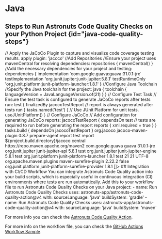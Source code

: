 # Java

## Steps to Run Astronuts Code Quality Checks on your Python Project {id="java-code-quality-steps"}

<tabs>
    <tab id="gradle" title="gradle">
        <code-block lang="groovy">
            // Apply the JaCoCo Plugin to capture and visualize code coverage testing results.
            apply plugin: 'jacoco'
            //Add Repositories
            //Ensure your project uses mavenCentral for resolving dependencies:
            repositories {
                mavenCentral()
            }
            //Add the necessary dependencies for your project and testing:
            dependencies {
                implementation 'com.google.guava:guava:31.0.1-jre'
                testImplementation 'org.junit.jupiter:junit-jupiter:5.8.1'
                testRuntimeOnly 'org.junit.platform:junit-platform-launcher:1.8.1'
            }
            //Configure Java Toolchain
            //Specify the Java toolchain for the project:
            java {
                toolchain {
                    languageVersion = JavaLanguageVersion.of(21)
                }
            }
            // Configure Test Task
            // Ensure the test task is configured to generate JaCoCo reports after tests run:
            test {
                finalizedBy jacocoTestReport // report is always generated after tests run
            }
            tasks.named('test') {
                // Use JUnit Platform for unit tests.
                useJUnitPlatform()
            }
            // Configure JaCoCo
            // Add configuration for generating JaCoCo reports:
            jacocoTestReport {
                dependsOn test // tests are required to run before generating the report
                reports {
                    xml.required = true
                }
            }
            tasks.build {
                dependsOn jacocoTestReport
            }
        </code-block>
    </tab>
    <tab id="maven" title="maven">
        <code-block lang="xml">
        <![CDATA[
            <!-- Step-by-Step Guide to Configure JaCoCo in a Maven Project -->
            <!-- 1. Add the JaCoCo Plugin -->
            <!--To capture and visualize code coverage testing results, you need to include the JaCoCo plugin in your Maven `pom.xml`. -->
            <plugin>
                <groupId>org.jacoco</groupId>
                <artifactId>jacoco-maven-plugin</artifactId>
                <version>0.8.7</version>
                <executions>
                    <!-- Prepare the JaCoCo agent before tests run -->
                    <execution>
                        <goals>
                            <goal>prepare-agent</goal>
                        </goals>
                    </execution>
                    <!-- Generate JaCoCo report after tests run -->
                    <execution>
                        <id>report</id>
                        <phase>test</phase>
                        <goals>
                            <goal>report</goal>
                        </goals>
                    </execution>
                </executions>
                <configuration>
                    <outputDirectory>${project.build.directory}/jacoco</outputDirectory>
                </configuration>
            </plugin>
            <!-- 2. Add Repositories -->
            <!-- Ensure your project uses Maven Central for resolving dependencies by adding the following repository configuration: -->
            <repositories>
                <repository>
                    <id>central</id>
                    <url>https://repo.maven.apache.org/maven2</url>
                </repository>
            </repositories>
            <!--3. Add Necessary Dependencies -->
            <!-- Include the necessary dependencies for your project and testing: -->
            <dependencies>
                <!-- Project dependency -->
                <dependency>
                    <groupId>com.google.guava</groupId>
                    <artifactId>guava</artifactId>
                    <version>31.0.1-jre</version>
                </dependency>
                <!-- JUnit 5 dependencies for testing -->
                <dependency>
                    <groupId>org.junit.jupiter</groupId>
                    <artifactId>junit-jupiter-api</artifactId>
                    <version>5.8.1</version>
                    <scope>test</scope>
                </dependency>
                <dependency>
                    <groupId>org.junit.jupiter</groupId>
                    <artifactId>junit-jupiter-engine</artifactId>
                    <version>5.8.1</version>
                    <scope>test</scope>
                </dependency>
                <dependency>
                    <groupId>org.junit.platform</groupId>
                    <artifactId>junit-platform-launcher</artifactId>
                    <version>1.8.1</version>
                    <scope>test</scope>
                </dependency>
            </dependencies>
            <!-- 4. Configure the Java Toolchain -->
            <!-- Specify the Java toolchain for your project by setting the Java version in the `properties` section: -->
            <properties>
                <maven.compiler.source>21</maven.compiler.source>
                <maven.compiler.target>21</maven.compiler.target>
                <project.build.sourceEncoding>UTF-8</project.build.sourceEncoding>
            </properties>
            <!--5. Configure the Test Task -->
            <!--Ensure the `test` task is configured to generate JaCoCo reports after tests run by setting up the Surefire plugin:-->
            <plugin>
                <groupId>org.apache.maven.plugins</groupId>
                <artifactId>maven-surefire-plugin</artifactId>
                <version>2.22.2</version>
                <configuration>
                    <useSystemClassLoader>false</useSystemClassLoader>
                </configuration>
                <dependencies>
                    <dependency>
                        <groupId>org.junit.platform</groupId>
                        <artifactId>junit-platform-surefire-provider</artifactId>
                        <version>1.8.1</version>
                    </dependency>
                </dependencies>
            </plugin>
        ]]>
        </code-block>
    </tab>
</tabs>
## Integration with CI/CD Workflow
You can integrate Astronuts Code Quality action into your build scripts, which is especially useful in continuous integration (CI) environments where tests are run automatically.
Add this to your workflow file to run Astronuts Code Quality Checks on your Java project:
<tabs>
    <tab id="workflow-java" title="gradle">
        <code-block lang="yaml">
      - name: Run Astronuts Code Quality Checks
        uses: astronuts-app/astronuts-code-quality-action@v4
        with:
          sourceLanguage: 'java'
          buildSystem: 'gradle'
      </code-block>
    </tab>
    <tab id="workflow-maven" title="maven">
        <code-block lang="yaml">
      - name: Run Astronuts Code Quality Checks
        uses: astronuts-app/astronuts-code-quality-action@v4
        with:
          sourceLanguage: 'java'
          buildSystem: 'maven'
      </code-block>
    </tab>
</tabs>

For more info you can check
the [Astronuts Code Quality Action](https://github.com/marketplace/actions/astronuts-code-quality-action).

For more info on the workflow file, you can check
the [GitHub Actions Workflow Sample](https://github.com/astronuts-app/samples/blob/main/.github/workflows/build_java_sample.yml).